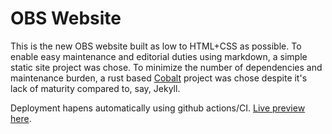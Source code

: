 # OBS Website

This is the new OBS website built as low to HTML+CSS as possible. To enable easy maintenance and editorial duties using markdown, a simple static site project was chose. To minimize the number of dependencies and maintenance burden, a rust based [Cobalt](https://cobalt-org.github.io/) project was chose despite it's lack of maturity compared to, say, Jekyll. 

Deployment hapens automatically using github actions/CI. [Live preview here](https://jimmac.github.io/obsproject.org/).
